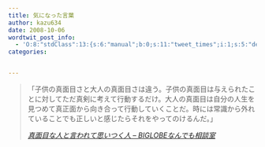 ```yaml
---
title: 気になった言葉
author: kazu634
date: 2008-10-06
wordtwit_post_info:
  - 'O:8:"stdClass":13:{s:6:"manual";b:0;s:11:"tweet_times";i:1;s:5:"delay";i:0;s:7:"enabled";i:1;s:10:"separation";s:2:"60";s:7:"version";s:3:"3.7";s:14:"tweet_template";b:0;s:6:"status";i:2;s:6:"result";a:0:{}s:13:"tweet_counter";i:2;s:13:"tweet_log_ids";a:1:{i:0;i:4327;}s:9:"hash_tags";a:0:{}s:8:"accounts";a:1:{i:0;s:7:"kazu634";}}'
categories:


---
```

<div class="section">
<blockquote title="真面目な人と言われて思いつく人 - BIGLOBEなんでも相談室" cite="http://soudan1.biglobe.ne.jp/qa1060670.html">
<p>
      「子供の真面目さと大人の真面目さは違う。子供の真面目は与えられたことに対してただ真剣に考えて行動するだけ。大人の真面目は自分の人生を見つめて真正面から向き合って行動していくことだ。時には常識から外れていることでも正しいと感じたらそれをやってのけるんだ。」
</p>
    
<p>
<cite><a href="http://soudan1.biglobe.ne.jp/qa1060670.html" onclick="__gaTracker('send', 'event', 'outbound-article', 'http://soudan1.biglobe.ne.jp/qa1060670.html', '真面目な人と言われて思いつく人 &#8211; BIGLOBEなんでも相談室');" target="_blank">真面目な人と言われて思いつく人 &#8211; BIGLOBEなんでも相談室</a></cite>
</p>
</blockquote>
</div>
